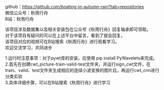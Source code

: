 github：https://github.com/boating-in-autumn-rain?tab=repositories  
微信公众号：秋雨行舟  
B站：秋雨行舟

该项目涉及数据集以及相关安装包在公众号《秋雨行舟》回复轴承即可领取。  
对于该项目有疑问的可以在上述平台中留言，看到了就会回复。  
该项目对应的视频可在B站搜索《秋雨行舟》进行观看学习。  
欢迎交流学习，共同进步  



1.运行时注意事项：对于pywt库的安装，应使用 pip install PyWavelets来完成。  
2.首先在创建cwt_picture-train-valid-test文件夹，并运行sign_cwt文件，在train、valid、test文件夹生成相应的连续小波变换的图片后，再运行cwt_cnn进行分类实验  
3.具体详细步骤，可以在B站搜索《秋雨行舟》进行学习  

